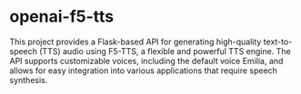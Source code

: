 # openai-f5-tts
This project provides a Flask-based API for generating high-quality text-to-speech (TTS) audio using F5-TTS, a flexible and powerful TTS engine. The API supports customizable voices, including the default voice Emilia, and allows for easy integration into various applications that require speech synthesis.
